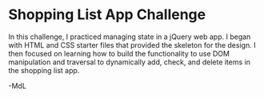 # Shopping List App Challenge

In this challenge, I practiced managing state in a jQuery web app. I began with HTML and CSS starter files that provided the skeleton for the design. I then focused on learning how to build the functionality to use DOM manipulation and traversal to dynamically add, check, and delete items in the shopping list app. 

-MdL